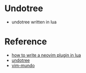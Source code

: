 # Undotree

- undotree written in lua

# Reference

- [how to write a neovim plugin in lua](https://dev.to/2nit/how-to-write-neovim-plugins-in-lua-5cca)
- [undotree](https://github.com/mbbill/undotree)
- [vim-mundo](https://github.com/simnalamburt/vim-mundo)
